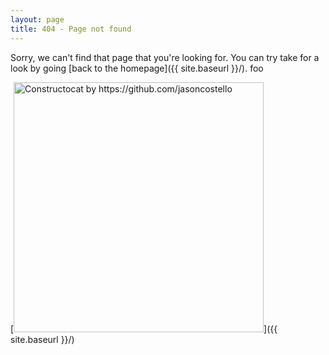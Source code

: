 ```yaml
---
layout: page
title: 404 - Page not found
---
```


Sorry, we can't find that page that you're looking for. You can try take for a look by going [back to the homepage]({{ site.baseurl }}/). foo

[<img src="{{ site.baseurl }}/images/404.jpg" alt="Constructocat by https://github.com/jasoncostello" style="width: 400px;"/>]({{ site.baseurl }}/)
